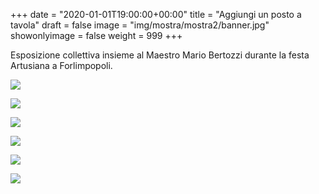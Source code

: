 +++
date = "2020-01-01T19:00:00+00:00"
title = "Aggiungi un posto a tavola"
draft = false
image = "img/mostra/mostra2/banner.jpg"
showonlyimage = false
weight = 999
+++

Esposizione collettiva insieme al Maestro Mario Bertozzi durante la festa Artusiana a Forlimpopoli. 

<!--more-->
![](/img/mostra/mostra2/img1.jpg)

![](/img/mostra/mostra2/img2.jpg)

![](/img/mostra/mostra2/img3.jpg)

![](/img/mostra/mostra2/img4.jpg)

![](/img/mostra/mostra2/img5.jpg)

![](/img/mostra/mostra2/img6.jpg)
